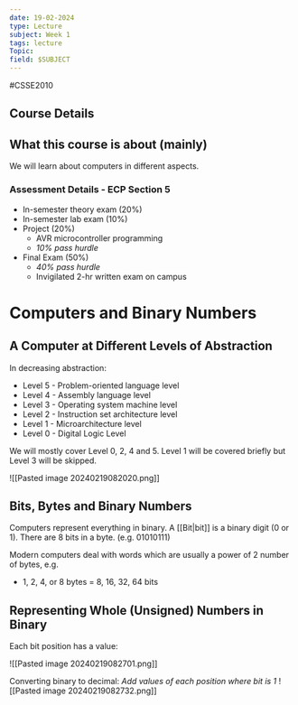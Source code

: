 ```yaml
---
date: 19-02-2024
type: Lecture
subject: Week 1
tags: lecture
Topic:
field: $SUBJECT
---
```

#CSSE2010

## Course Details
## What this course is about (mainly)

We will learn about computers in different aspects.

### Assessment Details - ECP Section 5

- In-semester theory exam (20%)
- In-semester lab exam (10%)
- Project (20%)
	- AVR microcontroller programming
	- *10% pass hurdle*
- Final Exam (50%)
	- *40% pass hurdle*
	- Invigilated 2-hr written exam on campus

# Computers and Binary Numbers

## A Computer at Different Levels of Abstraction

In decreasing abstraction:

- Level 5 - Problem-oriented language level
- Level 4 - Assembly language level
- Level 3 - Operating system machine level
- Level 2 - Instruction set architecture level
- Level 1 - Microarchitecture level
- Level 0 - Digital Logic Level

We will mostly cover Level 0, 2, 4 and 5.
Level 1 will be covered briefly but Level 3 will be skipped.

![[Pasted image 20240219082020.png]]

## Bits, Bytes and Binary Numbers

Computers represent everything in binary. 
A [[Bit|bit]] is a binary digit (0 or 1). There are 8 bits in a byte. (e.g. 01010111)

Modern computers deal with words which are usually a power of 2 number of bytes, e.g. 
- 1, 2, 4, or 8 bytes = 8, 16, 32, 64 bits

## Representing Whole (Unsigned) Numbers in Binary

Each bit position has a value:

![[Pasted image 20240219082701.png]]

Converting binary to decimal:
*Add values of each position where bit is 1*
![[Pasted image 20240219082732.png]]


